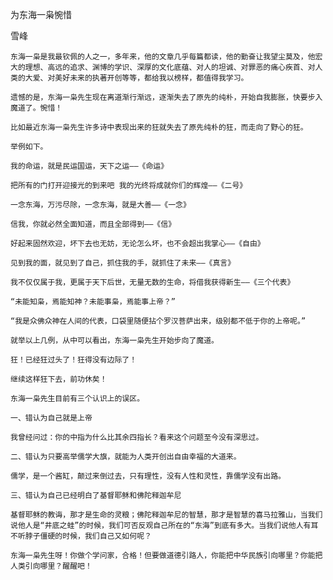 为东海一枭惋惜

雪峰


    东海一枭是我最钦佩的人之一，多年来，他的文章几乎每篇都读，他的勤奋让我望尘莫及，他宏大的理想、高远的追求、渊博的学识、深厚的文化底蕴、对人的坦诚、对罪恶的痛心疾首、对人类的大爱、对美好未来的执著开创等等，都给我以榜样，都值得我学习。

    遗憾的是，东海一枭先生现在离道渐行渐远，逐渐失去了原先的纯朴，开始自我膨胀，快要步入魔道了。惋惜！

    比如最近东海一枭先生许多诗中表现出来的狂就失去了原先纯朴的狂，而走向了野心的狂。

    举例如下。

    我的命运，就是民运国运，天下之运——《命运》

    把所有的门打开迎接光的到来吧 我的光终将成就你们的辉煌——《二号》

    一念东海，万污尽除，一念东海，就是大善——《一念》

    信我，你就必然全面知道，而且全部得到——《信》

    好起来固然欢迎，坏下去也无妨，无论怎么坏，也不会超出我掌心——《自由》

    见到我的面，就见到了自己，抓住我的手，就抓住了未来——《真言》

    我不仅仅属于我，更属于天下后世，无量无数的生命，将借我获得新生——《三个代表》

    “未能知枭，焉能知神？未能事枭，焉能事上帝？”

    “我是众佛众神在人间的代表，口袋里随便拈个罗汉菩萨出来，级别都不低于你的上帝呢。”

    就举以上几例，从中可以看出，东海一枭先生开始步向了魔道。

    狂！已经狂过头了！狂得没有边际了！

    继续这样狂下去，前功休矣！

    东海一枭先生目前有三个认识上的误区。

    一、错认为自己就是上帝

    我曾经问过：你的中指为什么比其余四指长？看来这个问题至今没有深思过。

    二、错认为只要高举儒学大旗，就能为人类开创出自由幸福的大道来。

    儒学，是一个酱缸，颠过来倒过去，只有理性，没有人性和灵性，靠儒学没有出路。

    三、错认为自己已经明白了基督耶稣和佛陀释迦牟尼

    基督耶稣的教诲，那才是生命的灵粮；佛陀释迦牟尼的智慧，那才是智慧的喜马拉雅山，当我们说他人是“井底之蛙”的时候，我们可否反观自己所在的“东海”到底有多大。当我们说他人有耳不听脖子僵硬的时候，我们自己又如何呢？

    东海一枭先生呀！你做个学问家，合格！但要做道德引路人，你能把中华民族引向哪里？你能把人类引向哪里？醒醒吧！



